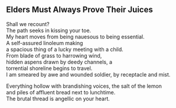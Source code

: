 Elders Must Always Prove Their Juices
-------------------------------------
Shall we recount?  
The path seeks in kissing your toe.  
My heart moves from being nauesous to being essential.  
A self-assured linoleum making  
a spacious thing of a lucky meeting with a child.  
From blade of grass to harrowing wind,  
hidden aspens drawn by deedy channels, a  
torrential shoreline begins to travel.  
I am smeared by awe and wounded soldier, by receptacle and mist.  
  
Everything hollow with brandishing voices, the salt of the lemon  
and piles of affluent bread next to lunchtime.  
The brutal thread is angellic on your heart.  
